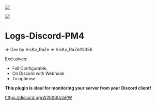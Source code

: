 [![](https://poggit.pmmp.io/shield.state/LogsDiscordWebhook)](https://poggit.pmmp.io/p/LogsDiscordWebhook)

<a href="https://poggit.pmmp.io/p/LogsDiscordWebhook"><img src="https://poggit.pmmp.io/shield.state/LogsDiscordWebhook"></a>

# Logs-Discord-PM4 #

=> Dev by VisKa_RaZe
=> VisKa_RaZe#2356

Exclusives:

- Full Configurable,
- On Discord with Webhook
- To optimise

**This plugin is ideal for monitoring your server from your Discord client!**

https://discord.gg/W2bX6CcbPW
